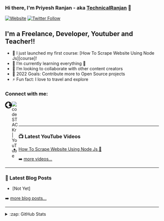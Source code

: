### Hi there, I'm Priyesh Ranjan - aka [TechnicalRanjan][website] 👋 

[![Website](https://img.shields.io/website?label=codeSTACKr.com&style=for-the-badge&url=https%3A%2F%2Fcodestackr.com)](https://codestackr.com)
[![Twitter Follow](https://img.shields.io/twitter/follow/codeSTACKr?color=1DA1F2&logo=twitter&style=for-the-badge)](https://twitter.com/intent/follow?original_referer=https%3A%2F%2Fgithub.com%2FcodeSTACKr&screen_name=codeSTACKr)

## I'm a Freelance, Developer, Youtuber and Teacher!!

- 🔭 I just launched my first course: [How To Scrape Website Using  Node Js][course]!
- 🌱 I’m currently learning everything 🤣
- 👯 I’m looking to collaborate with other content creators
- 🥅 2022 Goals: Contribute more to Open Source projects
- ⚡ Fun fact: I love to travel and explore

### Connect with me:

[<img align="left" alt="codeSTACKr.com" width="22px" src="https://raw.githubusercontent.com/iconic/open-iconic/master/svg/globe.svg" />][website]
[<img align="left" alt="codeSTACKr | YouTube" width="22px" src="https://cdn.jsdelivr.net/npm/simple-icons@v3/icons/youtube.svg" />][youtube]
<br />

<br />
<br />

---

### 📺 Latest YouTube Videos

<!-- YOUTUBE:START -->
- [How To Scrape Website Using Node Js  🤯](https://youtu.be/gDF61ETGs2E)
<!-- YOUTUBE:END -->

➡️ [more videos...](https://www.youtube.com/channel/UCdQGNWN_SQytZ1KrNRHj2bg)

---

### 📕 Latest Blog Posts

<!-- BLOG-POST-LIST:START -->
- [Not Yet]
<!-- BLOG-POST-LIST:END -->

➡️ [more blog posts...](https://technicalranjan.com)

---

<details>
  <summary>:zap: GitHub Stats</summary>

  <img align="left" alt="TechnicalRanjan's GitHub Stats" src="" />

</details>

[website]: https://technialranjan.com
[youtube]: https://www.youtube.com/channel/UCdQGNWN_SQytZ1KrNRHj2bg

